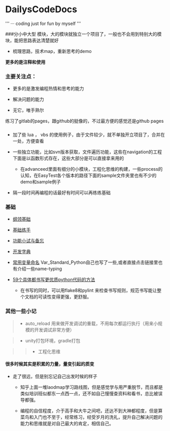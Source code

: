 # DailysCodeDocs

'''
··· coding just for fun by myself
'''

###分小中大型 模块，大的模块就独立一个项目了，一般也不会用到特别大的模块，能把思路表达清楚就好

- 梳理思路，技术map，重新思考的demo

**更多的是注释和使用**


### 主要关注点：

- 更多的是激发编程热情和思考的能力

- 解决问题的能力

- 无它，唯手熟尔


练习了gitlab的pages，跟github的挺像的，不过最方便的感觉还是github pages

###

- 加了些 lua ， vbs 的使用例子，由于文件较少，就不单独开立项目了，合并在一处，方便查看

- 一些独立功能，比如svn版本获取，文件遍历功能，这些在navigation的工程下面是以函数形式存在，这些大部分是可以直接拿来用的
	
	- 在advanceed里面有细分的小模块，工程化思维的构建，一些process的认知，在EasyTest各个版本的路径下面的sample文件夹里也有不少的demo和sample例子

- 隔一段时间再编程的话最好有时间可以再练练基础


### 基础

- [纲领基础](base_advanced_expert_note/README.md)

- [基础练手](base_the_hard_way/README.md)

- [功能小试与备忘](advanced-lessons/README.md)

- [开发字典](kubernetes/minikube/dictionary.md)

- [常用变量命名](https://segmentfault.com/a/1190000015638398/) Var_Standard_Python自己也写了一些,或者直接点击链接里也有介绍一些name-typing

- [59个具体都书写更优质python代码的方法](59_Specific_Ways_to_Write_Better_Python.md)

	- 在书写的同时，可以用flake8和pylint 来检查书写规则，规范书写能让整个文档的可读性变得更强，更舒服。


### 其他一些小记

> - auto_reload 用来做开发调试的重载，不用每次都运行执行（用来小规模的开发调试非常方便）

> - unity打包环境，gradle打包

>> - 工程化思维

#### 很多时候其实是积累的力量，量变引起的质变

- 走了很远，但是别忘记自己出发时候的样子

	- 知乎上面一堆laodmap学习路线图，但是感觉学与用严重脱节，而且都是类似培训班似都东一点西一点，还不如自己慢慢查资料和看书，总比被误导都强。

	- 编程的自信程度，介于高手和大牛之间吧，还达不到大神都程度，但是算菜鸟和入门也不至于，经常练习，经受岁月的洗礼，提升自己解决问题的能力和思维就是对自己最大的肯定，相信自己。